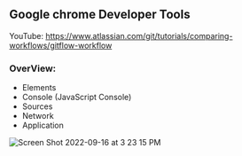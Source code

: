 ## Google chrome Developer Tools

YouTube: https://www.atlassian.com/git/tutorials/comparing-workflows/gitflow-workflow


### OverView: 
- Elements
- Console (JavaScript Console)
- Sources
- Network
- Application 

![Screen Shot 2022-09-16 at 3 23 15 PM](https://user-images.githubusercontent.com/35987583/190820271-8f6b4b86-a2eb-4f81-9afd-1c4246600333.png)
